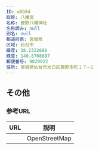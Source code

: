 ```yaml
---
ID: oOG8d
総称: 八幡宮
名称: 鹿野八幡神社
名称読み: null
別名: null
都道府県: 宮城県
区域: 仙台市
緯度: 38.2322688
経度: 140.8708687
郵便番号: 9820022
住所: 宮城県仙台市太白区鹿野本町１７−１
---
```


## その他

### 参考URL

| URL | 説明          |
| --- | ------------- |
|     | OpenStreetMap |
